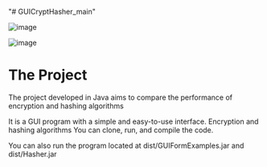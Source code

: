 "# GUICryptHasher_main" 

![image](https://github.com/user-attachments/assets/334bbdc5-2d84-4ded-8b78-ce387419c52e)

![image](https://github.com/user-attachments/assets/eac72e78-48a8-4f2a-ac24-f3a1eb0b7e42)


The Project
================================================================================

The project developed in Java aims to compare the performance of encryption and hashing algorithms

It is a GUI program with a simple and easy-to-use interface.
Encryption and hashing algorithms
You can clone, run, and compile the code.

You can also run the program located at dist/GUIFormExamples.jar and dist/Hasher.jar
